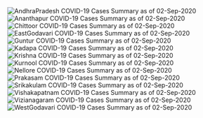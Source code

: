 
<img src="https://deepuhub.github.io/COVID-19/GraphsGenerated/02-Sep-2020/AndhraPradesh_02-Sep-2020.jpg" alt="AndhraPradesh COVID-19 Cases Summary as of 02-Sep-2020">
 <br>										  
<img src="https://deepuhub.github.io/COVID-19/GraphsGenerated/02-Sep-2020/Ananthapur_02-Sep-2020.jpg" alt="Ananthapur COVID-19 Cases Summary as of 02-Sep-2020">
 <br>										  
<img src="https://deepuhub.github.io/COVID-19/GraphsGenerated/02-Sep-2020/Chittoor_02-Sep-2020.jpg" alt="Chittoor COVID-19 Cases Summary as of 02-Sep-2020">
 <br>										  
<img src="https://deepuhub.github.io/COVID-19/GraphsGenerated/02-Sep-2020/EastGodavari_02-Sep-2020.jpg" alt="EastGodavari COVID-19 Cases Summary as of 02-Sep-2020">
 <br>										  
<img src="https://deepuhub.github.io/COVID-19/GraphsGenerated/02-Sep-2020/Guntur_02-Sep-2020.jpg" alt="Guntur COVID-19 Cases Summary as of 02-Sep-2020">
 <br>										  
<img src="https://deepuhub.github.io/COVID-19/GraphsGenerated/02-Sep-2020/Kadapa_02-Sep-2020.jpg" alt="Kadapa COVID-19 Cases Summary as of 02-Sep-2020">
 <br>										  
<img src="https://deepuhub.github.io/COVID-19/GraphsGenerated/02-Sep-2020/Krishna_02-Sep-2020.jpg" alt="Krishna COVID-19 Cases Summary as of 02-Sep-2020">
 <br>										  
<img src="https://deepuhub.github.io/COVID-19/GraphsGenerated/02-Sep-2020/Kurnool_02-Sep-2020.jpg" alt="Kurnool COVID-19 Cases Summary as of 02-Sep-2020">
 <br>										  
<img src="https://deepuhub.github.io/COVID-19/GraphsGenerated/02-Sep-2020/Nellore_02-Sep-2020.jpg" alt="Nellore COVID-19 Cases Summary as of 02-Sep-2020">
 <br>										  
<img src="https://deepuhub.github.io/COVID-19/GraphsGenerated/02-Sep-2020/Prakasam_02-Sep-2020.jpg" alt="Prakasam COVID-19 Cases Summary as of 02-Sep-2020">
 <br>										  
<img src="https://deepuhub.github.io/COVID-19/GraphsGenerated/02-Sep-2020/Srikakulam_02-Sep-2020.jpg" alt="Srikakulam COVID-19 Cases Summary as of 02-Sep-2020">
 <br>										  
<img src="https://deepuhub.github.io/COVID-19/GraphsGenerated/02-Sep-2020/Vishakapatnam_02-Sep-2020.jpg" alt="Vishakapatnam COVID-19 Cases Summary as of 02-Sep-2020">
 <br>										  
<img src="https://deepuhub.github.io/COVID-19/GraphsGenerated/02-Sep-2020/Vizianagaram_02-Sep-2020.jpg" alt="Vizianagaram COVID-19 Cases Summary as of 02-Sep-2020">
 <br>										  
<img src="https://deepuhub.github.io/COVID-19/GraphsGenerated/02-Sep-2020/WestGodavari_02-Sep-2020.jpg" alt="WestGodavari COVID-19 Cases Summary as of 02-Sep-2020">
 <br> 